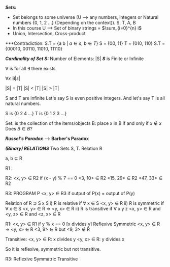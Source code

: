 ***Sets:***
- Set belongs to some universe (U --> any numbers, integers or Natural numbers {0, 1, 2 ...} (Depending on the context)).
S, T, A, B
- In this course U --> Set of binary strings = $\sum_{i=0}^{n} i$
- Union, Intersection, Cross-product



***Contradiction:
S.T = {a b | $a \in s$, $b \in T$}
S = {00, 11}
T = {010, 110}
S.T = {00010, 00110, 11010, 11110}

***Cardinality  of Set S:***
Number of Elements: |S|
***S*** is Finite or Infinite

$\forall$ is for all
$\exists$ there exists

$\forall x$
$\exists |s|$

|S| = |T|
|S| < |T|
|S| > |T|

S and T are infinite
Let's say S is even positive integers.
And let's say T is all natural numbers.

S is {0 2 4 ...}
T is {0 1 2 3 ...}

Set: is the collection of the items/objects 
B: place x in B if and only if $x \notin x$
Does $B \in B$?

***Russel's Paradox*** --> **Barber's Paradox**


***(Binary) RELATIONS***
Two Sets S, T.
Relation R

a, b $\subseteq$ R

R1 :

R2: 
<x, y> $\in$ R2
if (x - y) % 7 == 0
<3, 10> $\in$ R2
<15, 29> $\in$ R2
<47, 33> $\in$ R2

R3: PROGRAM P
<x, y> $\in$ R3 if output of P(x) = output of P(y) 

Relation of R $\supseteq$ S x S
i) R is relative if $\forall$ x $\in$ S 
<x, y> $\in$ R
ii) R is symmetric if $\forall$ x $\in$ S 
<x, y> $\in$ R => <y, x> $\in$ R 
ii) R is transitive if $\forall$ x y z 
<x, y> $\in$ R and <y, z> $\in$ R and <z, x> $\in$ R 

R1: <x, y> $\in$ R1 if y % x == 0 [x divides y]
Reflexive Symmetric
<x, y> $\in$ R => <y, x> $\in$ R
<3, 9> $\in$ R but <9, 3> $\notin$ R

Transitive: <x, y> $\in$ R: x divides y
<y, x> $\in$ R: y divides x

So it is reflexive, symmetric but not transitive.

R3:
Reflexive
Symmatric
Transitive


